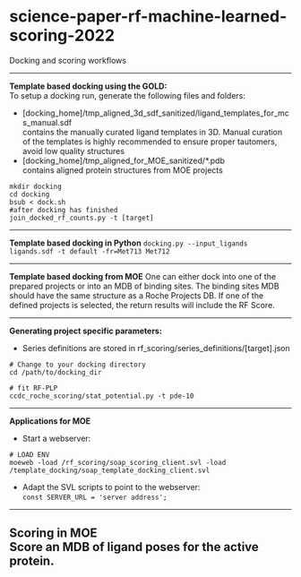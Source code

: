 # science-paper-rf-machine-learned-scoring-2022

Docking and scoring workflows

---

**Template based docking using the GOLD:**\
To setup a docking run, generate the following files and folders:

- [docking_home]/tmp_aligned_3d_sdf_sanitized/ligand_templates_for_mcs_manual.sdf \
contains the manually curated ligand
templates in 3D. Manual curation of the templates is highly recommended to ensure proper tautomers, avoid low quality
structures
- [docking_home]/tmp_aligned_for_MOE_sanitized/*.pdb \
contains aligned protein structures from MOE projects

```
mkdir docking
cd docking
bsub < dock.sh
#after docking has finished
join_docked_rf_counts.py -t [target]
```

---
**Template based docking in Python**
`docking.py --input_ligands ligands.sdf -t default -fr=Met713 Met712`

---
**Template based docking from MOE**
One can either dock into one of the prepared projects or into an MDB of binding sites.
The binding sites MDB should have the same structure as a Roche Projects DB.
If one of the defined projects is selected, the return results will include the RF Score.

---

**Generating project specific parameters:**

- Series definitions are stored in rf_scoring/series_definitions/[target].json

```
# Change to your docking directory 
cd /path/to/docking_dir

# fit RF-PLP
ccdc_roche_scoring/stat_potential.py -t pde-10
```

---

**Applications for MOE**

- Start a webserver:

```
# LOAD ENV
moeweb -load /rf_scoring/soap_scoring_client.svl -load /template_docking/soap_template_docking_client.svl 
```

- Adapt the SVL scripts to point to the webserver: \
`const SERVER_URL = 'server address';`

---

**Scoring in MOE** \
Score an MDB of ligand poses for the active protein.
---
